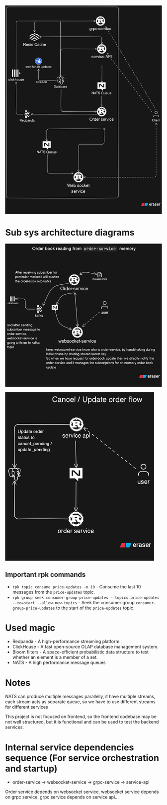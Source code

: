 ![Architecture v2](./assets/architecture_v4.png)

# Sub sys architecture diagrams

![Order book reading](./assets/order-book-reading-arch-1.png)

![Order book ops](./assets/order-ops-arch-1.png)

## Important rpk commands

- `rpk topic consume price-updates -n 10` - Consume the last 10 messages from the `price-updates` topic.
- `rpk group seek consumer-group-price-updates --topics price-updates --to=start --allow-new-topics` - Seek the consumer group `consumer-group-price-updates` to the start of the `price-updates` topic.

# Used magic

- Redpanda - A high-performance streaming platform.
- ClickHouse - A fast open-source OLAP database management system.
- Bloom filters - A space-efficient probabilistic data structure to test whether an element is a member of a set.
- NATS - A high performance message queues

# Notes

NATS can produce multiple messages parallelly, it have multiple streams, each stream acts as separate queue, so we have to use different streams for different services

This project is not focused on frontend, so the frontend codebase may be not well structured, but it is functional and can be used to test the backend services.

# Internal service dependencies sequence (For service orchestration and startup)

- order-service -> websocket-service -> grpc-service -> service-api

Order service depends on websocket service, websocket service depends on grpc service, grpc service depends on service api...
